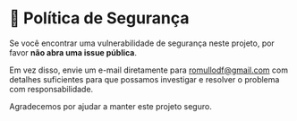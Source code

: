 # 🔐 Política de Segurança

Se você encontrar uma vulnerabilidade de segurança neste projeto, por favor **não abra uma issue pública**.

Em vez disso, envie um e-mail diretamente para [romullodf@gmail.com](mailto:romullodf@gmail.com) com detalhes suficientes para que possamos investigar e resolver o problema com responsabilidade.

Agradecemos por ajudar a manter este projeto seguro.
